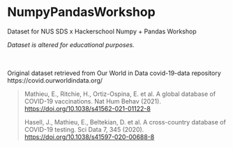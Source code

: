 # NumpyPandasWorkshop
Dataset for NUS SDS x Hackerschool Numpy + Pandas Workshop

*Dataset is altered for educational purposes.*

<br>
<br>
Original dataset retrieved from Our World in Data covid-19-data repository
https://covid.ourworldindata.org/


> Mathieu, E., Ritchie, H., Ortiz-Ospina, E. et al. A global database of COVID-19 vaccinations. Nat Hum Behav (2021). https://doi.org/10.1038/s41562-021-01122-8
> 
> Hasell, J., Mathieu, E., Beltekian, D. et al. A cross-country database of COVID-19 testing. Sci Data 7, 345 (2020). https://doi.org/10.1038/s41597-020-00688-8
